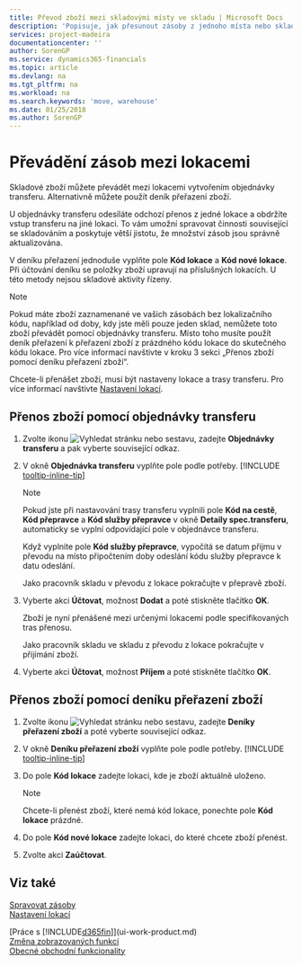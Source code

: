 ```yaml
---
title: Převod zboží mezi skladovými místy ve skladu | Microsoft Docs
description: 'Popisuje, jak přesunout zásoby z jednoho místa nebo skladu na jiné, buď pomocí deníku přeřazení, nebo pomocí objednávek transferu.'
services: project-madeira
documentationcenter: ''
author: SorenGP
ms.service: dynamics365-financials
ms.topic: article
ms.devlang: na
ms.tgt_pltfrm: na
ms.workload: na
ms.search.keywords: 'move, warehouse'
ms.date: 01/25/2018
ms.author: SorenGP
---
```

# <a name="transfer-inventory-between-locations"></a>Převádění zásob mezi lokacemi
Skladové zboží můžete převádět mezi lokacemi vytvořením objednávky transferu. Alternativně můžete použít deník přeřazení zboží.

U objednávky transferu odesíláte odchozí přenos z jedné lokace a obdržíte vstup transferu na jiné lokaci. To vám umožní spravovat činnosti související se skladováním a poskytuje větší jistotu, že množství zásob jsou správně aktualizována.

V deníku přeřazení jednoduše vyplňte pole **Kód lokace** a **Kód nové lokace**. Při účtování deníku se položky zboží upravují na příslušných lokacích. U této metody nejsou skladové aktivity řízeny.

> [!NOTE]  
>   Pokud máte zboží zaznamenané ve vašich zásobách bez lokalizačního kódu, například od doby, kdy jste měli pouze jeden sklad, nemůžete toto zboží převádět pomocí objednávky transferu. Místo toho musíte použít deník přeřazení k přeřazení zboží z prázdného kódu lokace do skutečného kódu lokace.  Pro více informací navštivte v kroku 3 sekci „Přenos zboží pomocí deníku přeřazení zboží“.

Chcete-li přenášet zboží, musí být nastaveny lokace a trasy transferu. Pro více informací navštivte [Nastavení lokací](inventory-how-setup-locations.md).

## <a name="to-transfer-items-with-a-transfer-order"></a>Přenos zboží pomocí objednávky transferu
1. Zvolte ikonu ![Vyhledat stránku nebo sestavu](media/ui-search/search_small.png "Ikona Vyhledat stránku nebo sestavu"), zadejte **Objednávky transferu** a pak vyberte související odkaz.
2. V okně **Objednávka transferu** vyplňte pole podle potřeby. [!INCLUDE [tooltip-inline-tip](includes/tooltip-inline-tip_md.md)]

    > [!NOTE]  
   >   Pokud jste při nastavování trasy transferu vyplnili pole **Kód na cestě**, **Kód přepravce** a **Kód služby přepravce** v okně **Detaily  spec.transferu**, automaticky se vyplní odpovídající pole v objednávce transferu.

    Když vyplníte pole **Kód služby přepravce**, vypočítá se datum přijmu v převodu na místo připočtením doby odeslání kódu služby přepravce k datu odeslání.

    Jako pracovník skladu v převodu z lokace pokračujte v přepravě zboží.
3. Vyberte akci **Účtovat**, možnost **Dodat** a poté stiskněte tlačítko **OK**.

    Zboží je nyní přenášené mezi určenými lokacemi podle specifikovaných tras přenosu.

    Jako pracovník skladu ve skladu z převodu z lokace pokračujte v přijímání zboží.
4. Vyberte akci **Účtovat**, možnost **Příjem** a poté stiskněte tlačítko **OK**.

## <a name="to-transfer-items-with-the-item-reclassification-journal"></a>Přenos zboží pomocí deníku přeřazení zboží
1. Zvolte ikonu ![Vyhledat stránku nebo sestavu](media/ui-search/search_small.png "Ikona Vyhledat stránku nebo sestavu"), zadejte **Deníky přeřazení zboží** a poté vyberte související odkaz.
2. V okně **Deníku přeřazení zboží** vyplňte pole podle potřeby. [!INCLUDE [tooltip-inline-tip](includes/tooltip-inline-tip_md.md)]
3. Do pole **Kód lokace** zadejte lokaci, kde je zboží aktuálně uloženo.

    > [!NOTE]  
   >   Chcete-li přenést zboží, které nemá kód lokace, ponechte pole **Kód lokace** prázdné.
4. Do pole **Kód nové lokace** zadejte lokaci, do které chcete zboží přenést.
5. Zvolte akci **Zaúčtovat**.

## <a name="see-also"></a>Viz také
[Spravovat zásoby](inventory-manage-inventory.md)  
[Nastavení lokací](inventory-how-setup-locations.md)  

[Práce s [!INCLUDE[d365fin](includes/d365fin_md.md)]](ui-work-product.md)  
[Změna zobrazovaných funkcí](ui-experiences.md)  
[Obecné obchodní funkcionality](ui-across-business-areas.md)
